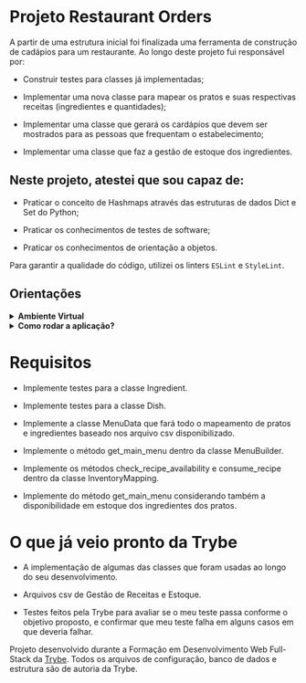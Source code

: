 # Projeto Restaurant Orders

A partir de uma estrutura inicial foi finalizada uma ferramenta de construção de cadápios para um restaurante.
Ao longo deste projeto fui responsável por:

  * Construir testes para classes já implementadas;

  * Implementar uma nova classe para mapear os pratos e suas respectivas receitas (ingredientes e quantidades);

  * Implementar uma classe que gerará os cardápios que devem ser mostrados para as pessoas que frequentam o estabelecimento;
  
  * Implementar uma classe que faz a gestão de estoque dos ingredientes.
    

##  Neste projeto, atestei que sou capaz de:
  
  * Praticar o conceito de Hashmaps através das estruturas de dados Dict e Set do Python;

  * Praticar os conhecimentos de testes de software;

  * Praticar os conhecimentos de orientação a objetos.

  Para garantir a qualidade do código, utilizei os linters `ESLint` e `StyleLint`.


## Orientações
  <details>
  <summary><strong>Ambiente Virtual</strong></summary><br />
  O Python oferece um recurso chamado de ambiente virtual que permite sua máquina rodar, sem conflitos, diferentes tipos de projetos com diferentes versões de bibliotecas.

  1. **criar o ambiente virtual**

  ```bash
  $ python3 -m venv .venv
  ```

  2. **ativar o ambiente virtual**

  ```bash
  $ source .venv/bin/activate
  ```

  3. **instalar as dependências no ambiente virtual**
  
  ```bash
  $ python3 -m pip install -r dev-requirements.txt
  ```

  Com o seu ambiente virtual ativo, as dependências serão instaladas neste ambiente.
  :eyes: Caso precise desativar o ambiente virtual, execute o comando "deactivate". 
  :warning: Lembre-se de ativar novamente o ambiente virtual quando voltar a trabalhar no projeto.

  O arquivo `dev-requirements.txt` contém todas as dependências que serão utilizadas no projeto, ele está agindo como se fosse um `package.json` de um projeto `Node.js`.
</details>

<details>
  <summary>
    <b>Como rodar a aplicação?</b>
  </summary>

Para ver a aplicação rodando com as funcionalidades implementadas, use o comando a seguir:

```bash
python3 -m uvicorn app:app
```

Acesse a rota `/docs` para ver a [documentação](http://127.0.0.1:8000/docs) gerada pelo FastAPI!

</details> 


# Requisitos
  * Implemente testes para a classe Ingredient.
  
  * Implemente testes para a classe Dish.
  
  * Implemente a classe MenuData que fará todo o mapeamento de pratos e ingredientes baseado nos arquivo csv disponibilizado.
  
  * Implemente o método get_main_menu dentro da classe MenuBuilder. 
  
  * Implemente os métodos check_recipe_availability e consume_recipe dentro da classe InventoryMapping.

  * Implemente do método get_main_menu considerando também a disponibilidade em estoque dos ingredientes dos pratos.

# O que já veio pronto da Trybe
   * A implementação de algumas das classes que foram usadas ao longo do seu desenvolvimento.

   * Arquivos csv de Gestão de Receitas e Estoque.
  
   * Testes feitos pela Trybe para avaliar se o meu teste passa conforme o objetivo proposto, e confirmar que meu teste falha em alguns casos em que deveria falhar.


Projeto desenvolvido durante a Formação em Desenvolvimento Web Full-Stack da [Trybe](https://www.betrybe.com/). 
Todos os arquivos de configuração, banco de dados e estrutura são de autoria da Trybe.

